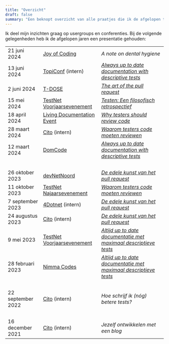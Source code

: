 ```yaml
---
title: "Overzicht"
draft: false
summary: "Een beknopt overzicht van alle praatjes die ik de afgelopen tijd heb gehouden."
---
```


Ik deel mijn inzichten graag op usergroups en conferenties. Bij de volgende gelegenheden heb ik de afgelopen jaren een presentatie gehouden:


|                   |                                                      |                                                                  |
| ----------------- | ---------------------------------------------------- | ---------------------------------------------------------------- |
| 21 juni 2024      | [Joy of Coding](https://joyofcoding.org/index.html)  | *A note on dental hygiene*                                       |
| 13 juni 2024      | [TopiConf](https://werkenbijtopicus.nl/evenementen/7149/topiconf-2024) (intern) | [*Always up to date documentation with descriptive tests*](/talks/altijd-up-to-date-documentatie-met-maximaal-descriptieve-tests/) |
| 2 juni 2024       | [T-DOSE](https://t-dose.org/2024/)                   | [*The art of the pull request*](/talks/de-edele-kunst-van-het-pull-request/) |
| 15 mei 2024       | [TestNet Voorjaarsevenement](https://www.testnet.org/) | [*Testen: Een filosofisch retrospectief*](/talks/testen-een-filosofisch-retrospectief/) |
| 18 april 2024     | [Living Documentation Event](https://www.ict.eu/en/events/lde24) | [*Why testers should review code*](/talks/waarom-testers-code-moeten-reviewen/) |
| 28 maart 2024     | [Cito](https://www.cito.nl/) (intern)                | [*Waarom testers code moeten reviewen*](/talks/waarom-testers-code-moeten-reviewen/) |
| 12 maart 2024     | [DomCode](https://www.meetup.com/nl-NL/domcode/)     | [*Always up to date documentation with descriptive tests*](/talks/altijd-up-to-date-documentatie-met-maximaal-descriptieve-tests/) |
| <br/>             |                                                      |                                                                  |
| 26 oktober 2023   | [devNetNoord](https://devnetnoord.nl/)               | [*De edele kunst van het pull request*](/talks/de-edele-kunst-van-het-pull-request/) |
| 11 oktober 2023   | [TestNet Najaarsevenement](https://www.testnet.org/) | [*Waarom testers code moeten reviewen*](/talks/waarom-testers-code-moeten-reviewen/) |
| 7 september 2023  | [4Dotnet](https://www.4dotnet.nl/) (intern)          | [*De edele kunst van het pull request*](/talks/de-edele-kunst-van-het-pull-request/) |
| 24 augustus 2023  | [Cito](https://www.cito.nl/) (intern)                | [*De edele kunst van het pull request*](/talks/de-edele-kunst-van-het-pull-request/) |
| 9 mei 2023        | [TestNet Voorjaarsevenement](https://www.testnet.org/) | [*Altijd up to date documentatie met maximaal descriptieve tests*](/talks/altijd-up-to-date-documentatie-met-maximaal-descriptieve-tests/) |
| 28 februari 2023  | [Nimma Codes](https://www.nimma.codes/)              | [*Altijd up to date documentatie met maximaal descriptieve tests*](/talks/altijd-up-to-date-documentatie-met-maximaal-descriptieve-tests/) |
| <br/>             |                                                      |                                                                  |
| 22 september 2022 | [Cito](https://www.cito.nl/) (intern)                | *Hoe schrijf ik (nóg) betere tests?*                             |
| <br/>             |                                                      |                                                                  |
| 16 december 2021  | [Cito](https://www.cito.nl/) (intern)                | *Jezelf ontwikkelen met een blog*                                |
